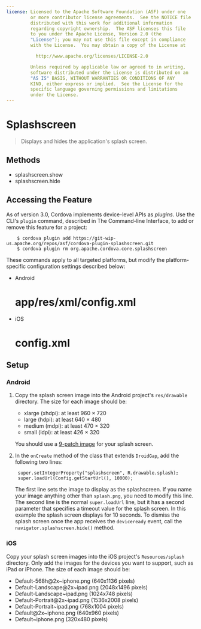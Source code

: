 ```yaml
---
license: Licensed to the Apache Software Foundation (ASF) under one
         or more contributor license agreements.  See the NOTICE file
         distributed with this work for additional information
         regarding copyright ownership.  The ASF licenses this file
         to you under the Apache License, Version 2.0 (the
         "License"); you may not use this file except in compliance
         with the License.  You may obtain a copy of the License at

           http://www.apache.org/licenses/LICENSE-2.0

         Unless required by applicable law or agreed to in writing,
         software distributed under the License is distributed on an
         "AS IS" BASIS, WITHOUT WARRANTIES OR CONDITIONS OF ANY
         KIND, either express or implied.  See the License for the
         specific language governing permissions and limitations
         under the License.
---
```


Splashscreen
==========

> Displays and hides the application's splash screen.

Methods
-------

- splashscreen.show
- splashscreen.hide

## Accessing the Feature

As of version 3.0, Cordova implements device-level APIs as _plugins_.
Use the CLI's `plugin` command, described in The Command-line
Interface, to add or remove this feature for a project:

        $ cordova plugin add https://git-wip-us.apache.org/repos/asf/cordova-plugin-splashscreen.git
        $ cordova plugin rm org.apache.cordova.core.splashscreen

These commands apply to all targeted platforms, but modify the
platform-specific configuration settings described below:

* Android

    # app/res/xml/config.xml
    <plugin name="SplashScreen" value="org.apache.cordova.SplashScreen"/>

* iOS

    # config.xml
    <plugin name="SplashScreen" value="CDVSplashScreen" />

Setup
-----

### Android

1. Copy the splash screen image into the Android project's `res/drawable` directory. The size for each image should be:

   - xlarge (xhdpi): at least 960 &times; 720
   - large (hdpi): at least 640 &times; 480
   - medium (mdpi): at least 470 &times; 320
   - small (ldpi): at least 426 &times; 320

   You should use a [9-patch image](https://developer.android.com/tools/help/draw9patch.html) for your splash screen.

2. In the `onCreate` method of the class that extends `DroidGap`, add the following two lines:

        super.setIntegerProperty("splashscreen", R.drawable.splash);
        super.loadUrl(Config.getStartUrl(), 10000);

    The first line sets the image to display as the splashscreen. If you name your image anything other than `splash.png`, you need to modify this line.
    The second line is the normal `super.loadUrl` line, but it has a second parameter that specifies a timeout value for the splash screen. In this example the splash screen displays for 10 seconds. To dismiss the splash screen once the app receives the `deviceready` event, call the `navigator.splashscreen.hide()` method.

### iOS

Copy your splash screen images into the iOS project's
`Resources/splash` directory. Only add the images for the devices you
want to support, such as iPad or iPhone. The size of each image
should be:

- Default-568h@2x~iphone.png (640x1136 pixels)
- Default-Landscape@2x~ipad.png (2048x1496 pixels)
- Default-Landscape~ipad.png (1024x748 pixels)
- Default-Portrait@2x~ipad.png (1536x2008 pixels)
- Default-Portrait~ipad.png (768x1004 pixels)
- Default@2x~iphone.png (640x960 pixels)
- Default~iphone.png (320x480 pixels)
